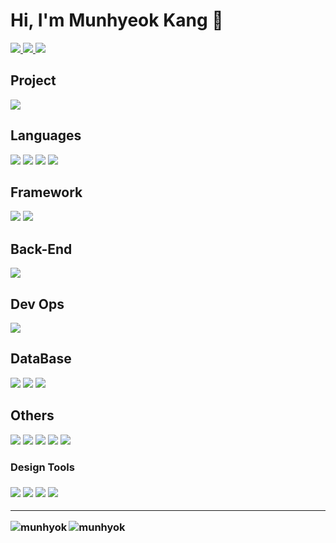 
<h1>Hi, I'm Munhyeok Kang 👋</h1>
<p>
  <a href="https://velog.io/@grit_munhyeok" target="_blank">
    <img src="https://img.shields.io/badge/Velog-20C997?style=flat-square&logo=velog&logoColor=white&link=https%3A%2F%2Fvelog.io%2F%40grit_munhyeok">
  </a>
  <a href="https://www.linkedin.com/in/munhyeok-kang-66bb491ba/" target="_blank">
    <img src="https://img.shields.io/badge/Munhyeok-0A66C2?style=flat-square&logo=linkedin&logoColor=white&link=https%3A%2F%2Fwww.linkedin.com%2Fin%2Fmunhyeok-kang-66bb491ba%2F">
  </a>
  <a href="mailto:mhkang9960@gmail.com">
    <img src="https://img.shields.io/badge/mhkang9960%40gmail.com-EA4335?style=flat-square&logo=Gmail&logoColor=white">
  </a>
</p>


<h2>Project</h2>
<p>
  <a href="https://onelink.to/un8yab">
    
  <img src="https://github.com/user-attachments/assets/14b6a22f-ddd6-4468-8254-4580dc0fc74f">

  </a>
</p>

<h2>Languages</h2>
<p>
  <img src="https://img.shields.io/badge/C-A8B9CC?style=flat-square&logo=C&logoColor=white">
  <img src="https://img.shields.io/badge/Python-3776AB?style=flat-square&logo=python&logoColor=white">
  <img src="https://img.shields.io/badge/JavaScript-F7DF1E?style=flat-square&logo=JavaScript&logoColor=white">
  <img src="https://img.shields.io/badge/Go-00ADD8?style=flat-square&logo=Go&logoColor=white">
  
</p>

<h2>Framework</h2>
<p>
  <img src="https://img.shields.io/badge/React Native-61DAFB?style=flat-square&logo=React&logoColor=white">
  <img src="https://img.shields.io/badge/Arduino-00878F?style=flat-square&logo=Arduino&logoColor=white">
</p>


<h2>Back-End</h2>
<p>
  <img src="https://img.shields.io/badge/FastAPI-009688?style=flat-square&logo=FastAPI&logoColor=white">
</p>

<h2>Dev Ops</h2>
<p>
  <img src="https://img.shields.io/badge/Docker-2496ED?style=flat-square&logo=Docker&logoColor=white">  
</p>

<h2>DataBase</h2>
<p>
  <img src="https://img.shields.io/badge/MariaDB-003545?style=flat-square&logo=MariaDB&logoColor=white">
  <img src="https://img.shields.io/badge/Redis-DC382D?style=flat-square&logo=Redis&logoColor=white">
  <img src="https://img.shields.io/badge/MongoDB-47A248?style=flat-square&logo=MongoDB&logoColor=white">
</p>

<h2>Others</h2>
<p>
  <img src="https://img.shields.io/badge/Pandas-150458?style=flat-square&logo=pandas&logoColor=white">
  <img src="https://img.shields.io/badge/Selenium-43B02A?style=flat-square&logo=Selenium&logoColor=white">
  <img src="https://img.shields.io/badge/Firebase-FFCA28?style=flat-square&logo=Firebase&logoColor=white">
  <img src="https://img.shields.io/badge/Git-F05032?style=flat-square&logo=Git&logoColor=white">
  <img src="https://img.shields.io/badge/Ubuntu-E95420?style=flat-square&logo=Ubuntu&logoColor=white">


  <h3>Design Tools<h3>
  <img src="https://img.shields.io/badge/Photoshop-31A8FF?style=flat-square&logo=adobephotoshop&logoColor=white">
  <img src="https://img.shields.io/badge/Premiere%20Pro-9999FF?style=flat-square&logo=adobepremierepro&logoColor=white">
  <img src="https://img.shields.io/badge/After%20Effects-9999FF?style=flat-square&logo=adobeaftereffects&logoColor=white">
  <img src="https://img.shields.io/badge/Figma-F24E1E?style=flat-square&logo=Figma&logoColor=white">
</p>

-----

<p><img align="left" src="https://github-readme-stats.vercel.app/api/top-langs?username=munhyok&show_icons=true&locale=en&layout=compact" alt="munhyok" /></p>

<p><img align="center" src="https://github-readme-stats.vercel.app/api?username=munhyok&show_icons=true&theme=dark&title_color=ffb978&text_color=ffffff&bg_color=424242&locale=en" alt="munhyok" /></p>

